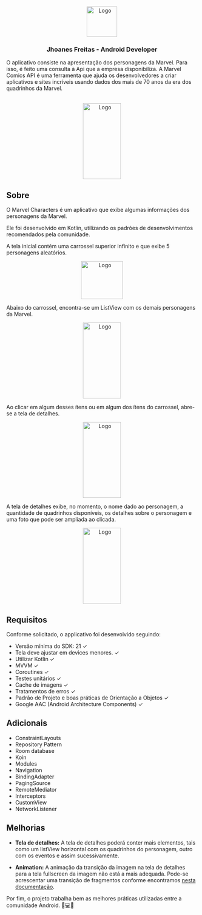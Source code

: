 <!-- Header-->
<br/>
<p align="center">
    <a href="https://github.com/serasaconsumidorbr/desafio-mobile-iOS">
        <img src="https://i.pinimg.com/originals/6d/c3/43/6dc3434f2716cb47130a3551f74c7a43.png"
             alt="Logo" width="80" height="80">
    </a>

<h3 align="center">Jhoanes Freitas - Android Developer </h3>

<p align="left">
    O aplicativo consiste na apresentação dos personagens da Marvel. Para isso, é feito uma consulta
    à Api que a empresa disponibiliza.
    A Marvel Comics API é uma ferramenta que ajuda os desenvolvedores a criar aplicativos e sites
    incríveis usando dados dos mais de 70 anos da era dos quadrinhos da Marvel.
    </br>
    </br>
</p>

<p align="center">
    <img src="https://firebasestorage.googleapis.com/v0/b/contas-app-70e8c.appspot.com/o/home-marvel-characters.png?alt=media&token=bc89f9ba-1625-47d9-903d-d3ab6d7585f9"
         alt="Logo" width="100" height="200">
</p>

## Sobre
<p> O Marvel Characters é um aplicativo que exibe algumas informações dos personagens da Marvel.</p>

<p>Ele foi desenvolvido em Kotlin, utilizando os padrões de desenvolvimentos recomendados pela
    comunidade.</p>

<p>A tela inicial contém uma carrossel superior infinito e que exibe 5 personagens aleatórios.</p>

<p align="center">
    <img src="https://firebasestorage.googleapis.com/v0/b/contas-app-70e8c.appspot.com/o/home-marvel-characters.jpg?alt=media&token=52a64b40-17e7-4a99-b976-2b18a20b90b0"
         alt="Logo" width="110" height="100">
</p>

<p>Abaixo do carrossel, encontra-se um ListView com os demais personagens da Marvel.</p>

<p align="center">
    <img src="https://firebasestorage.googleapis.com/v0/b/contas-app-70e8c.appspot.com/o/down-list-marvel-characters.png?alt=media&token=c9925c54-13fa-42b3-89a8-ab1d4ae9e2cf"
         alt="Logo" width="100" height="200">
</p>

<p>Ao clicar em algum desses ítens ou em algum dos ítens do carrossel, abre-se a tela de
    detalhes.</p>

<p align="center">
    <img src="https://firebasestorage.googleapis.com/v0/b/contas-app-70e8c.appspot.com/o/detail-marvel-character.png?alt=media&token=279604c2-288e-4960-80dd-9d09469974d9"
         alt="Logo" width="100" height="200">
</p>

<p>A tela de detalhes exibe, no momento, o nome dado ao personagem, a quantidade de quadrinhos
    disponíveis, os detalhes sobre o personagem e uma foto que pode ser ampliada ao clicada.</p>

<p align="center">
    <img src="https://firebasestorage.googleapis.com/v0/b/contas-app-70e8c.appspot.com/o/marvel-image-screen.png?alt=media&token=abe4f407-f067-4484-9f5f-65a11ae9a6b7"
         alt="Logo" width="100" height="200">
</p>

## Requisitos

<p>Conforme solicitado, o applicativo foi desenvolvido seguindo:</p>

- Versão mínima do SDK: 21 ✓
- Tela deve ajustar em devices menores. ✓
- Utilizar Kotlin ✓
- MVVM ✓
- Coroutines ✓
- Testes unitários ✓
- Cache de imagens ✓
- Tratamentos de erros ✓
- Padrão de Projeto e boas práticas de Orientação a Objetos ✓
- Google AAC (Android Architecture Components) ✓

## Adicionais

- ConstraintLayouts
- Repository Pattern
- Room database
- Koin
- Modules
- Navigation
- BindingAdapter
- PagingSource
- RemoteMediator
- Interceptors
- CustomView
- NetworkListener

## Melhorias
* **Tela de detalhes:** A tela de detalhes poderá conter mais elementos, tais como um listView horizontal com os quadrinhos do personagem, outro com os eventos e assim sucessivamente.

* **Animation:** A animação da transição da imagem na tela de detalhes para a tela fullscreen da imagem não está a mais adequada. Pode-se acrescentar uma transição de fragmentos conforme encontramos
<a href="https://developer.android.com/guide/fragments/animate#shared">nesta documentação</a>.

<p>Por fim, o projeto trabalha bem as melhores práticas utilizadas entre a comunidade Android. 🙋💻📲 </p>
